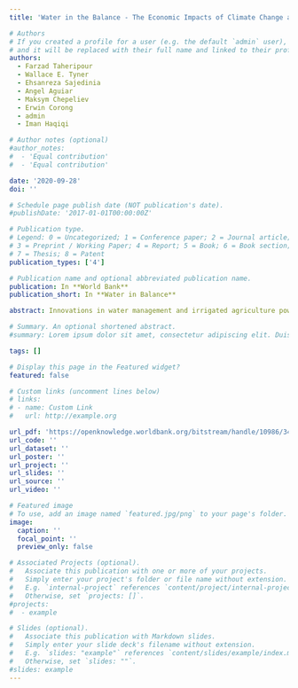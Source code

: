 ```yaml
---
title: 'Water in the Balance - The Economic Impacts of Climate Change and Water Scarcity in the Middle East'

# Authors
# If you created a profile for a user (e.g. the default `admin` user), write the username (folder name) here
# and it will be replaced with their full name and linked to their profile.
authors:
  - Farzad Taheripour
  - Wallace E. Tyner
  - Ehsanreza Sajedinia
  - Angel Aguiar
  - Maksym Chepeliev
  - Erwin Corong
  - admin
  - Iman Haqiqi

# Author notes (optional)
#author_notes:
#  - 'Equal contribution'
#  - 'Equal contribution'

date: '2020-09-28'
doi: ''

# Schedule page publish date (NOT publication's date).
#publishDate: '2017-01-01T00:00:00Z'

# Publication type.
# Legend: 0 = Uncategorized; 1 = Conference paper; 2 = Journal article;
# 3 = Preprint / Working Paper; 4 = Report; 5 = Book; 6 = Book section;
# 7 = Thesis; 8 = Patent
publication_types: ['4']

# Publication name and optional abbreviated publication name.
publication: In **World Bank**
publication_short: In **Water in Balance**

abstract: Innovations in water management and irrigated agriculture powered water-scarce Middle Eastern economies for millennia. However, as water becomes scarcer because of population growth and economic development, and even more erratic because of climate change, the region’s water security is coming under increasing threat. This report applies an economic model, the Global Trade Analysis Project (GTAP) computable general equilibrium model, to assess the economic impacts of water scarcity for six Middle Eastern countries and also to examine how water-use efficiency improvements and trade can mitigate these impacts. A 20 percent reduction in water supply could decrease GDP by up to 10 percent, compared to 2016 levels. Furthermore, increased water scarcity could reduce labor demand by up to 12 percent and lead to significant land-use changes, including loss of beneficial hydrological services. The report emphasizes how the growing dependence on shared water resources reinforces the need to manage water across boundaries. The message is clear: unless new and transformative policies for sustainable, efficient and cooperative water management are promoted, water scarcity will negatively impact the region’s economic prospects and undermine its human and natural capital.

# Summary. An optional shortened abstract.
#summary: Lorem ipsum dolor sit amet, consectetur adipiscing elit. Duis posuere tellus ac convallis placerat. Proin tincidunt magna sed ex sollicitudin condimentum.

tags: []

# Display this page in the Featured widget?
featured: false

# Custom links (uncomment lines below)
# links:
# - name: Custom Link
#   url: http://example.org

url_pdf: 'https://openknowledge.worldbank.org/bitstream/handle/10986/34498/153087.pdf?sequence=1&isAllowed=y'
url_code: ''
url_dataset: ''
url_poster: ''
url_project: ''
url_slides: ''
url_source: ''
url_video: ''

# Featured image
# To use, add an image named `featured.jpg/png` to your page's folder.
image:
  caption: ''
  focal_point: ''
  preview_only: false

# Associated Projects (optional).
#   Associate this publication with one or more of your projects.
#   Simply enter your project's folder or file name without extension.
#   E.g. `internal-project` references `content/project/internal-project/index.md`.
#   Otherwise, set `projects: []`.
#projects:
#  - example

# Slides (optional).
#   Associate this publication with Markdown slides.
#   Simply enter your slide deck's filename without extension.
#   E.g. `slides: "example"` references `content/slides/example/index.md`.
#   Otherwise, set `slides: ""`.
#slides: example
---
```


